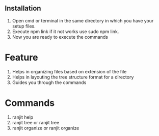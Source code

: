 ## Installation
1. Open cmd or terminal in the same directory in which you have your setup files.
2. Execute npm link if it not works use sudo npm link.
3. Now you are ready to execute the commands 
# Feature
1. Helps in organizing files based on extension of the file
2. Helps in layouting the tree structure format for a directory 
3. Guides you through the commands

# Commands 
1. ranjit help 
2. ranjit tree <directory Path> or ranjit tree 
3. ranjit organize <directory Path> or ranjit organize 
